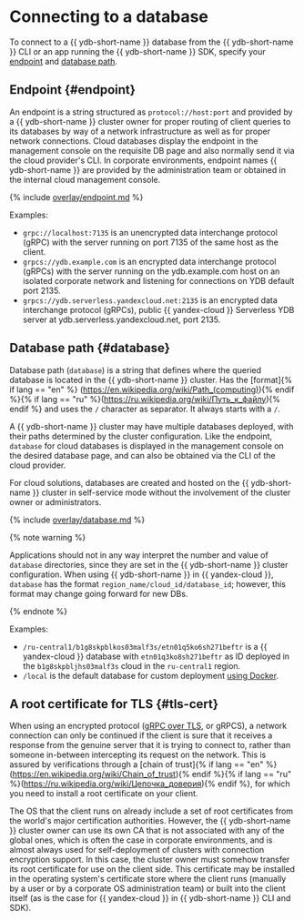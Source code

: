 # Connecting to a database

To connect to a {{ ydb-short-name }} database from the {{ ydb-short-name }} CLI or an app running the {{ ydb-short-name }} SDK, specify your [endpoint](#endpoint) and [database path](#database).

## Endpoint {#endpoint}

An endpoint is a string structured as `protocol://host:port` and provided by a {{ ydb-short-name }} cluster owner for proper routing of client queries to its databases by way of a network infrastructure as well as for proper network connections. Cloud databases display the endpoint in the management console on the requisite DB page and also normally send it via the cloud provider's CLI. In corporate environments, endpoint names {{ ydb-short-name }} are provided by the administration team or obtained in the internal cloud management console.

{% include [overlay/endpoint.md](_includes/connect_overlay/endpoint.md) %}

Examples:

* `grpc://localhost:7135` is an unencrypted data interchange protocol (gRPC) with the server running on port 7135 of the same host as the client.
* `grpcs://ydb.example.com` is an encrypted data interchange protocol (gRPCs) with the server running on the ydb.example.com host on an isolated corporate network and listening for connections on YDB default port 2135.
* `grpcs://ydb.serverless.yandexcloud.net:2135` is an encrypted data interchange protocol (gRPCs), public {{ yandex-cloud }} Serverless YDB server at ydb.serverless.yandexcloud.net, port 2135.

## Database path {#database}

Database path (`database`) is a string that defines where the queried database is located in the {{ ydb-short-name }} cluster. Has the [format]{% if lang == "en" %} (https://en.wikipedia.org/wiki/Path_(computing)){% endif %}{% if lang == "ru" %}(https://ru.wikipedia.org/wiki/Путь_к_файлу){% endif %} and uses the `/` character as separator. It always starts with a `/`.

A {{ ydb-short-name }} cluster may have multiple databases deployed, with their paths determined by the cluster configuration. Like the endpoint, `database` for cloud databases is displayed in the management console on the desired database page, and can also be obtained via the CLI of the cloud provider.

For cloud solutions, databases are created and hosted on the {{ ydb-short-name }} cluster in self-service mode without the involvement of the cluster owner or administrators.

{% include [overlay/database.md](_includes/connect_overlay/database.md) %}

{% note warning %}

Applications should not in any way interpret the number and value of `database` directories, since they are set in the {{ ydb-short-name }} cluster configuration. When using {{ ydb-short-name }} in {{ yandex-cloud }}, `database` has the format `region_name/cloud_id/database_id`; however, this format may change going forward for new DBs.

{% endnote %}

Examples:

* `/ru-central1/b1g8skpblkos03malf3s/etn01q5ko6sh271beftr` is a {{ yandex-cloud }} database with `etn01q3ko8sh271beftr` as ID deployed in the `b1g8skpbljhs03malf3s` cloud in the `ru-central1` region.
* `/local` is the default database for custom deployment [using Docker](../getting_started/self_hosted/ydb_docker.md).

## A root certificate for TLS {#tls-cert}

When using an encrypted protocol ([gRPC over TLS](https://grpc.io/docs/guides/auth/), or gRPCS), a network connection can only be continued if the client is sure that it receives a response from the genuine server that it is trying to connect to, rather than someone in-between intercepting its request on the network. This is assured by verifications through a [chain of trust]{% if lang == "en" %}(https://en.wikipedia.org/wiki/Chain_of_trust){% endif %}{% if lang == "ru" %}(https://ru.wikipedia.org/wiki/Цепочка_доверия){% endif %}, for which you need to install a root certificate on your client.

The OS that the client runs on already include a set of root certificates from the world's major certification authorities. However, the {{ ydb-short-name }} cluster owner can use its own CA that is not associated with any of the global ones, which is often the case in corporate environments, and is almost always used for self-deployment of clusters with connection encryption support. In this case, the cluster owner must somehow transfer its root certificate for use on the client side. This certificate may be installed in the operating system's certificate store where the client runs (manually by a user or by a corporate OS administration team) or built into the client itself (as is the case for {{ yandex-cloud }} in {{ ydb-short-name }} CLI and SDK).
